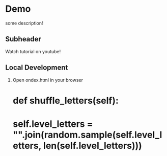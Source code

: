 # Demo

some description!

## Subheader

Watch tutorial on youtube!

## Local Development

1. Open ondex.html in your browser

    # def shuffle_letters(self):
    #     self.level_letters = "".join(random.sample(self.level_letters, len(self.level_letters)))
    
